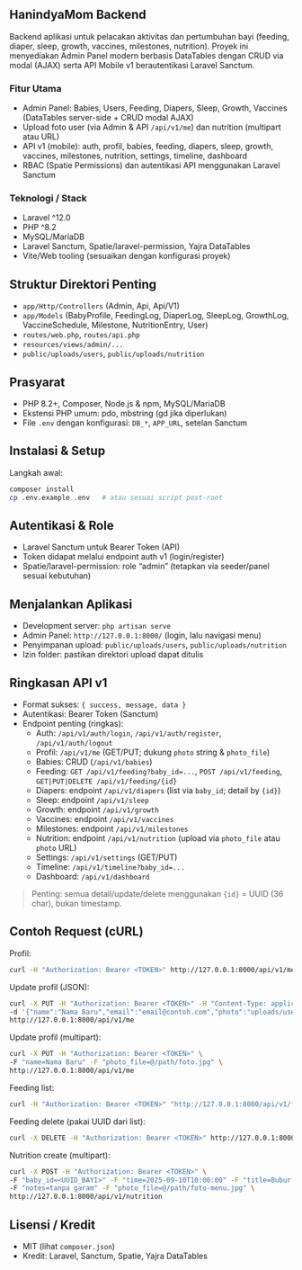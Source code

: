 ## HanindyaMom Backend

Backend aplikasi untuk pelacakan aktivitas dan pertumbuhan bayi (feeding, diaper, sleep, growth, vaccines, milestones, nutrition). Proyek ini menyediakan Admin Panel modern berbasis DataTables dengan CRUD via modal (AJAX) serta API Mobile v1 berautentikasi Laravel Sanctum.

### Fitur Utama
- Admin Panel: Babies, Users, Feeding, Diapers, Sleep, Growth, Vaccines (DataTables server-side + CRUD modal AJAX)
- Upload foto user (via Admin & API `/api/v1/me`) dan nutrition (multipart atau URL)
- API v1 (mobile): auth, profil, babies, feeding, diapers, sleep, growth, vaccines, milestones, nutrition, settings, timeline, dashboard
- RBAC (Spatie Permissions) dan autentikasi API menggunakan Laravel Sanctum

### Teknologi / Stack
- Laravel ^12.0
- PHP ^8.2
- MySQL/MariaDB
- Laravel Sanctum, Spatie/laravel-permission, Yajra DataTables
- Vite/Web tooling (sesuaikan dengan konfigurasi proyek)

## Struktur Direktori Penting
- `app/Http/Controllers` (Admin, Api, Api/V1)
- `app/Models` (BabyProfile, FeedingLog, DiaperLog, SleepLog, GrowthLog, VaccineSchedule, Milestone, NutritionEntry, User)
- `routes/web.php`, `routes/api.php`
- `resources/views/admin/...`
- `public/uploads/users`, `public/uploads/nutrition`

## Prasyarat
- PHP 8.2+, Composer, Node.js & npm, MySQL/MariaDB
- Ekstensi PHP umum: pdo, mbstring (gd jika diperlukan)
- File `.env` dengan konfigurasi: `DB_*`, `APP_URL`, setelan Sanctum

## Instalasi & Setup
Langkah awal:

```bash
composer install
cp .env.example .env   # atau sesuai script post-root

```

## Autentikasi & Role
- Laravel Sanctum untuk Bearer Token (API)
- Token didapat melalui endpoint auth v1 (login/register)
- Spatie/laravel-permission: role “admin” (tetapkan via seeder/panel sesuai kebutuhan)

## Menjalankan Aplikasi
- Development server: `php artisan serve`
- Admin Panel: `http://127.0.0.1:8000/` (login, lalu navigasi menu)
- Penyimpanan upload: `public/uploads/users`, `public/uploads/nutrition`
- Izin folder: pastikan direktori upload dapat ditulis

## Ringkasan API v1
- Format sukses: `{ success, message, data }`
- Autentikasi: Bearer Token (Sanctum)
- Endpoint penting (ringkas):
  - Auth: `/api/v1/auth/login`, `/api/v1/auth/register`, `/api/v1/auth/logout`
  - Profil: `/api/v1/me` (GET/PUT; dukung `photo` string & `photo_file`)
  - Babies: CRUD (`/api/v1/babies`)
  - Feeding: `GET /api/v1/feeding?baby_id=...`, `POST /api/v1/feeding`, `GET|PUT|DELETE /api/v1/feeding/{id}`
  - Diapers: endpoint `/api/v1/diapers` (list via `baby_id`; detail by `{id}`)
  - Sleep: endpoint `/api/v1/sleep`
  - Growth: endpoint `/api/v1/growth`
  - Vaccines: endpoint `/api/v1/vaccines`
  - Milestones: endpoint `/api/v1/milestones`
  - Nutrition: endpoint `/api/v1/nutrition` (upload via `photo_file` atau `photo` URL)
  - Settings: `/api/v1/settings` (GET/PUT)
  - Timeline: `/api/v1/timeline?baby_id=...`
  - Dashboard: `/api/v1/dashboard`

> Penting: semua detail/update/delete menggunakan `{id}` = UUID (36 char), bukan timestamp.

## Contoh Request (cURL)
Profil:

```bash
curl -H "Authorization: Bearer <TOKEN>" http://127.0.0.1:8000/api/v1/me
```

Update profil (JSON):

```bash
curl -X PUT -H "Authorization: Bearer <TOKEN>" -H "Content-Type: application/json" \
-d '{"name":"Nama Baru","email":"email@contoh.com","photo":"uploads/users/user_1.jpg"}' \
http://127.0.0.1:8000/api/v1/me
```

Update profil (multipart):

```bash
curl -X PUT -H "Authorization: Bearer <TOKEN>" \
-F "name=Nama Baru" -F "photo_file=@/path/foto.jpg" \
http://127.0.0.1:8000/api/v1/me
```

Feeding list:

```bash
curl -H "Authorization: Bearer <TOKEN>" "http://127.0.0.1:8000/api/v1/feeding?baby_id=<UUID_BAYI>"
```

Feeding delete (pakai UUID dari list):

```bash
curl -X DELETE -H "Authorization: Bearer <TOKEN>" http://127.0.0.1:8000/api/v1/feeding/<UUID_LOG>
```

Nutrition create (multipart):

```bash
curl -X POST -H "Authorization: Bearer <TOKEN>" \
-F "baby_id=<UUID_BAYI>" -F "time=2025-09-10T10:00:00" -F "title=Bubur Tim" \
-F "notes=tanpa garam" -F "photo_file=@/path/foto-menu.jpg" \
http://127.0.0.1:8000/api/v1/nutrition
```



## Lisensi / Kredit
- MIT (lihat `composer.json`)
- Kredit: Laravel, Sanctum, Spatie, Yajra DataTables
